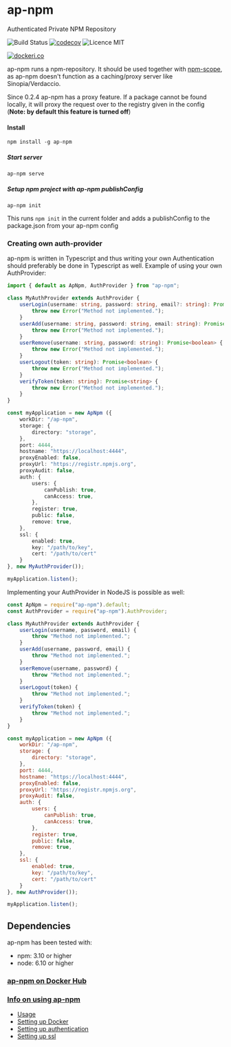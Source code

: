 # ap-npm

Authenticated Private  NPM Repository

![Build Status](https://travis-ci.org/MeirBon/ap-npm.svg?branch=master)
[![codecov](https://codecov.io/gh/MeirBon/ap-npm/branch/master/graph/badge.svg)](https://codecov.io/gh/MeirBon/ap-npm)
![Licence MIT](https://camo.githubusercontent.com/cf76db379873b010c163f9cf1b5de4f5730b5a67/68747470733a2f2f6261646765732e66726170736f66742e636f6d2f6f732f6d69742f6d69742e7376673f763d313032)

[![dockeri.co](https://dockeri.co/image/meirbon/ap-npm)](https://hub.docker.com/r/meirbon/ap-npm/)

ap-npm runs a npm-repository. 
It should be used together with [npm-scope](https://docs.npmjs.com/misc/scope), 
as ap-npm doesn't function as a caching/proxy server like Sinopia/Verdaccio.

Since 0.2.4 ap-npm has a proxy feature. If a package cannot be found locally, it will proxy the request over to the registry given in the config (**Note: by default this feature is turned off**)

#### Install
```
npm install -g ap-npm
```

##### Start server
```
ap-npm serve
```
##### Setup npm project with ap-npm publishConfig
```
ap-npm init
```
This runs `npm init` in the current folder and adds a publishConfig to the package.json from your ap-npm config

### Creating own auth-provider
ap-npm is written in Typescript and thus writing your own Authentication
 should preferably be done in Typescript as well. Example of using your 
 own AuthProvider:
``` typescript
import { default as ApNpm, AuthProvider } from "ap-npm";

class MyAuthProvider extends AuthProvider {
	userLogin(username: string, password: string, email?: string): Promise<string> {
		throw new Error("Method not implemented.");
	}
	userAdd(username: string, password: string, email: string): Promise<string> {
		throw new Error("Method not implemented.");
	}
	userRemove(username: string, password: string): Promise<boolean> {
		throw new Error("Method not implemented.");
	}
	userLogout(token: string): Promise<boolean> {
		throw new Error("Method not implemented.");
	}
	verifyToken(token: string): Promise<string> {
		throw new Error("Method not implemented.");
	}
}

const myApplication = new ApNpm ({
	workDir: "/ap-npm",
	storage: {
		directory: "storage",
	},
	port: 4444,
	hostname: "https://localhost:4444",
	proxyEnabled: false,
	proxyUrl: "https://registr.npmjs.org",
	proxyAudit: false,
	auth: {
		users: {
			canPublish: true,
			canAccess: true,
		},
		register: true,
		public: false,
		remove: true,
	},
	ssl: {
		enabled: true,
		key: "/path/to/key",
		cert: "/path/to/cert"
	}
}, new MyAuthProvider());

myApplication.listen();
```

Implementing your AuthProvider in NodeJS is possible as well:
``` js
const ApNpm = require("ap-npm").default;
const AuthProvider = require("ap-npm").AuthProvider;

class MyAuthProvider extends AuthProvider {
	userLogin(username, password, email) {
		throw "Method not implemented.";
	}
	userAdd(username, password, email) {
		throw "Method not implemented.";
	}
	userRemove(username, password) {
		throw "Method not implemented.";
	}
	userLogout(token) {
		throw "Method not implemented.";
	}
	verifyToken(token) {
		throw "Method not implemented.";
	}
}

const myApplication = new ApNpm ({
	workDir: "/ap-npm",
	storage: {
		directory: "storage",
	},
	port: 4444,
	hostname: "https://localhost:4444",
	proxyEnabled: false,
	proxyUrl: "https://registr.npmjs.org",
	proxyAudit: false,
	auth: {
		users: {
			canPublish: true,
			canAccess: true,
		},
		register: true,
		public: false,
		remove: true,
	},
	ssl: {
		enabled: true,
		key: "/path/to/key",
		cert: "/path/to/cert"
	}
}, new AuthProvider());

myApplication.listen();

```

## Dependencies
ap-npm has been tested with:
- npm: 3.10 or higher
- node: 6.10 or higher


### [ap-npm on Docker Hub](https://hub.docker.com/r/meirbon/ap-npm/)
### [Info on using ap-npm](https://github.com/genkgo/ap-npm/wiki)
- [Usage](https://github.com/genkgo/ap-npm/wiki/Usage)
- [Setting up Docker](https://github.com/genkgo/ap-npm/wiki/Using-Docker)
- [Setting up authentication](https://github.com/genkgo/ap-npm/wiki/Authentication)
- [Setting up ssl](https://github.com/genkgo/ap-npm/wiki/Using-SSL)
